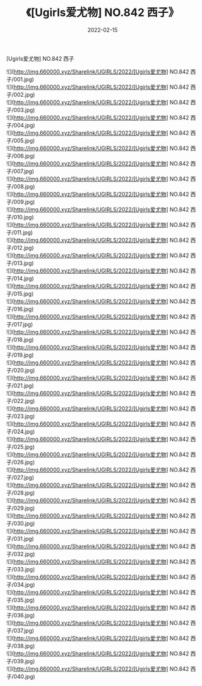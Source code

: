 ﻿---
layout: post
title:  《[Ugirls爱尤物] NO.842 西子》
date:   2022-02-15
img: http://img.660000.xyz/Sharelink/UGIRLS/2022/[Ugirls爱尤物] NO.842 西子/000.jpg
categories: [美女, 清纯, 唯美]
---

[Ugirls爱尤物] NO.842 西子

 ![](http://img.660000.xyz/Sharelink/UGIRLS/2022/[Ugirls爱尤物] NO.842 西子/001.jpg) <br>![](http://img.660000.xyz/Sharelink/UGIRLS/2022/[Ugirls爱尤物] NO.842 西子/002.jpg) <br>![](http://img.660000.xyz/Sharelink/UGIRLS/2022/[Ugirls爱尤物] NO.842 西子/003.jpg) <br>![](http://img.660000.xyz/Sharelink/UGIRLS/2022/[Ugirls爱尤物] NO.842 西子/004.jpg) <br>![](http://img.660000.xyz/Sharelink/UGIRLS/2022/[Ugirls爱尤物] NO.842 西子/005.jpg) <br>![](http://img.660000.xyz/Sharelink/UGIRLS/2022/[Ugirls爱尤物] NO.842 西子/006.jpg) <br>![](http://img.660000.xyz/Sharelink/UGIRLS/2022/[Ugirls爱尤物] NO.842 西子/007.jpg) <br>![](http://img.660000.xyz/Sharelink/UGIRLS/2022/[Ugirls爱尤物] NO.842 西子/008.jpg) <br>![](http://img.660000.xyz/Sharelink/UGIRLS/2022/[Ugirls爱尤物] NO.842 西子/009.jpg) <br>![](http://img.660000.xyz/Sharelink/UGIRLS/2022/[Ugirls爱尤物] NO.842 西子/010.jpg) <br>![](http://img.660000.xyz/Sharelink/UGIRLS/2022/[Ugirls爱尤物] NO.842 西子/011.jpg) <br>![](http://img.660000.xyz/Sharelink/UGIRLS/2022/[Ugirls爱尤物] NO.842 西子/012.jpg) <br>![](http://img.660000.xyz/Sharelink/UGIRLS/2022/[Ugirls爱尤物] NO.842 西子/013.jpg) <br>![](http://img.660000.xyz/Sharelink/UGIRLS/2022/[Ugirls爱尤物] NO.842 西子/014.jpg) <br>![](http://img.660000.xyz/Sharelink/UGIRLS/2022/[Ugirls爱尤物] NO.842 西子/015.jpg) <br>![](http://img.660000.xyz/Sharelink/UGIRLS/2022/[Ugirls爱尤物] NO.842 西子/016.jpg) <br>![](http://img.660000.xyz/Sharelink/UGIRLS/2022/[Ugirls爱尤物] NO.842 西子/017.jpg) <br>![](http://img.660000.xyz/Sharelink/UGIRLS/2022/[Ugirls爱尤物] NO.842 西子/018.jpg) <br>![](http://img.660000.xyz/Sharelink/UGIRLS/2022/[Ugirls爱尤物] NO.842 西子/019.jpg) <br>![](http://img.660000.xyz/Sharelink/UGIRLS/2022/[Ugirls爱尤物] NO.842 西子/020.jpg) <br>![](http://img.660000.xyz/Sharelink/UGIRLS/2022/[Ugirls爱尤物] NO.842 西子/021.jpg) <br>![](http://img.660000.xyz/Sharelink/UGIRLS/2022/[Ugirls爱尤物] NO.842 西子/022.jpg) <br>![](http://img.660000.xyz/Sharelink/UGIRLS/2022/[Ugirls爱尤物] NO.842 西子/023.jpg) <br>![](http://img.660000.xyz/Sharelink/UGIRLS/2022/[Ugirls爱尤物] NO.842 西子/024.jpg) <br>![](http://img.660000.xyz/Sharelink/UGIRLS/2022/[Ugirls爱尤物] NO.842 西子/025.jpg) <br>![](http://img.660000.xyz/Sharelink/UGIRLS/2022/[Ugirls爱尤物] NO.842 西子/026.jpg) <br>![](http://img.660000.xyz/Sharelink/UGIRLS/2022/[Ugirls爱尤物] NO.842 西子/027.jpg) <br>![](http://img.660000.xyz/Sharelink/UGIRLS/2022/[Ugirls爱尤物] NO.842 西子/028.jpg) <br>![](http://img.660000.xyz/Sharelink/UGIRLS/2022/[Ugirls爱尤物] NO.842 西子/029.jpg) <br>![](http://img.660000.xyz/Sharelink/UGIRLS/2022/[Ugirls爱尤物] NO.842 西子/030.jpg) <br>![](http://img.660000.xyz/Sharelink/UGIRLS/2022/[Ugirls爱尤物] NO.842 西子/031.jpg) <br>![](http://img.660000.xyz/Sharelink/UGIRLS/2022/[Ugirls爱尤物] NO.842 西子/032.jpg) <br>![](http://img.660000.xyz/Sharelink/UGIRLS/2022/[Ugirls爱尤物] NO.842 西子/033.jpg) <br>![](http://img.660000.xyz/Sharelink/UGIRLS/2022/[Ugirls爱尤物] NO.842 西子/034.jpg) <br>![](http://img.660000.xyz/Sharelink/UGIRLS/2022/[Ugirls爱尤物] NO.842 西子/035.jpg) <br>![](http://img.660000.xyz/Sharelink/UGIRLS/2022/[Ugirls爱尤物] NO.842 西子/036.jpg) <br>![](http://img.660000.xyz/Sharelink/UGIRLS/2022/[Ugirls爱尤物] NO.842 西子/037.jpg) <br>![](http://img.660000.xyz/Sharelink/UGIRLS/2022/[Ugirls爱尤物] NO.842 西子/038.jpg) <br>![](http://img.660000.xyz/Sharelink/UGIRLS/2022/[Ugirls爱尤物] NO.842 西子/039.jpg) <br>![](http://img.660000.xyz/Sharelink/UGIRLS/2022/[Ugirls爱尤物] NO.842 西子/040.jpg) <br>